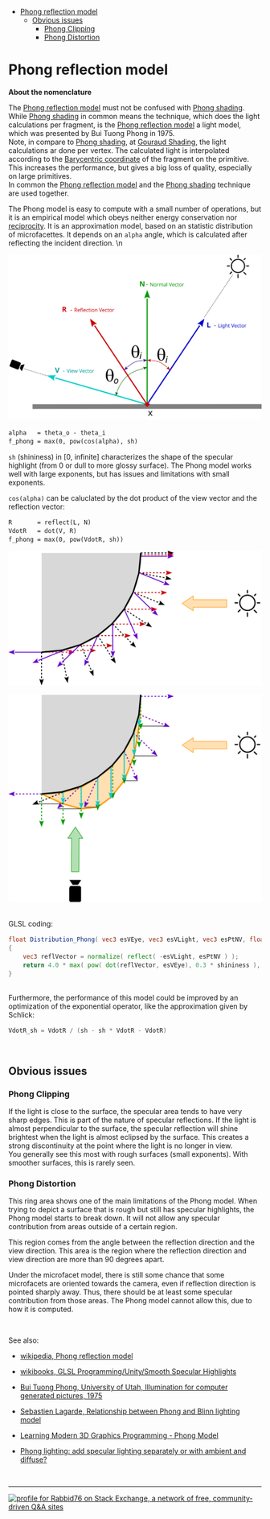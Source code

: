 <!-- TOC -->

- [Phong reflection model](#phong-reflection-model)
  - [Obvious issues](#obvious-issues)
    - [Phong Clipping](#phong-clipping)
    - [Phong Distortion](#phong-distortion)

<!-- /TOC -->

# Phong reflection model

**About the nomenclature**

The [Phong reflection model][1] must not be confused with [Phong shading][2]. While [Phong shading][2] in common means the technique, which does the light calculations per fragment, is the [Phong reflection model][1] a light model, which was presented by Bui Tuong Phong in 1975.<br/>
Note, in compare to [Phong shading][2], at [Gouraud Shading][3], the light calculations ar done per vertex. The calculated light is interpolated according to the [Barycentric coordinate][4] of the fragment on the primitive. This increases the performance, but gives a big loss of quality, especially on large primitives.<br/>
In common the [Phong reflection model][1] and the [Phong shading][2] technique are used together. 

The Phong model is easy to compute with a small number of operations, but it is an empirical model which obeys neither energy conservation nor [reciprocity][5]. It is an approximation model, based on an statistic distribution of microfacettes. It depends on an `alpha` angle, which is calculated after reflecting the incident direction. \n

![dot A, B](image/light_reflect.svg)

```txt
alpha   = theta_o - theta_i
f_phong = max(0, pow(cos(alpha), sh)
```

`sh` (shininess) in [0, infinite] characterizes the shape of the specular highlight (from 0 or dull to more glossy surface). The Phong model works well with large exponents, but has issues and limitations with small exponents.

`cos(alpha)` can be caluclated by the dot product of the view vector and the reflection vector:

```txt
R       = reflect(L, N)
VdotR   = dot(V, R)
f_phong = max(0, pow(VdotR, sh))
```

![reflect L, N](image/phong_reflect.svg)

![dot V, R](image/phong_specular.svg)


<br/>
GLSL coding:

```glsl
float Distribution_Phong( vec3 esVEye, vec3 esVLight, vec3 esPtNV, float shininess ) 
{
    vec3 reflVector = normalize( reflect( -esVLight, esPtNV ) );
    return 4.0 * max( pow( dot(reflVector, esVEye), 0.3 * shininess ), 0.0 );
}
```

<br/>
Furthermore, the performance of this model could be improved by an optimization of the exponential operator, like the approximation given by Schlick:

```glsl
VdotR_sh = VdotR / (sh - sh * VdotR - VdotR)
```

<br/>

## Obvious issues

### Phong Clipping

If the light is close to the surface, the specular area tends to have very sharp edges. This is part of the nature of specular reflections. If the light is almost perpendicular to the surface, the specular reflection will shine brightest when the light is almost eclipsed by the surface. This creates a strong discontinuity at the point where the light is no longer in view.<br/>
You generally see this most with rough surfaces (small exponents). With smoother surfaces, this is rarely seen.

### Phong Distortion

This ring area shows one of the main limitations of the Phong model. When trying to depict a surface that is rough but still has specular highlights, the Phong model starts to break down. It will not allow any specular contribution from areas outside of a certain region.

This region comes from the angle between the reflection direction and the view direction. This area is the region where the reflection direction and view direction are more than 90 degrees apart.

Under the microfacet model, there is still some chance that some microfacets are oriented towards the camera, even if reflection direction is pointed sharply away. Thus, there should be at least some specular contribution from those areas. The Phong model cannot allow this, due to how it is computed.

<br/>

See also:

- [wikipedia, Phong reflection model][1]
- [wikibooks, GLSL Programming/Unity/Smooth Specular Highlights](https://en.wikibooks.org/wiki/GLSL_Programming/Unity/Smooth_Specular_Highlights)
- [Bui Tuong Phong, University of Utah, Illumination for computer generated pictures, 1975](http://www.cs.northwestern.edu/~ago820/cs395/Papers/Phong_1975.pdf)
- [Sebastien Lagarde, Relationship between Phong and Blinn lighting model](https://seblagarde.wordpress.com/2012/03/29/relationship-between-phong-and-blinn-lighting-model/)
- [Learning Modern 3D Graphics Programming - Phong Model](https://alfonse.bitbucket.io/oldtut/Illumination/Tut11%20Phong%20Model.html)
- [Phong lighting: add specular lighting separately or with ambient and diffuse?](https://stackoverflow.com/questions/48160165/phong-lighting-add-specular-lighting-separately-or-with-ambient-and-diffuse/48162382#48162382)


  [1]: https://en.wikipedia.org/wiki/Phong_reflection_model
  [2]: https://en.wikipedia.org/wiki/Phong_shading
  [3]: https://en.wikipedia.org/wiki/Gouraud_shading
  [4]: https://en.wikipedia.org/wiki/Barycentric_coordinate_system
  [5]: https://en.wikipedia.org/wiki/Reciprocity_(photography)


<br/><hr/>

<a href="https://stackexchange.com/users/7322082/rabbid76"><img src="https://stackexchange.com/users/flair/7322082.png" width="208" height="58" alt="profile for Rabbid76 on Stack Exchange, a network of free, community-driven Q&amp;A sites" title="profile for Rabbid76 on Stack Exchange, a network of free, community-driven Q&amp;A sites" /></a>

